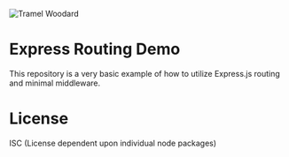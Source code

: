 ![Tramel Woodard](http://tramelwoodard.com/images/global/tlw_icon.png "Tramel Woodard")
# Express Routing Demo
This repository is a very basic example of how to utilize Express.js routing and minimal middleware.

# License
ISC (License dependent upon individual node packages)
